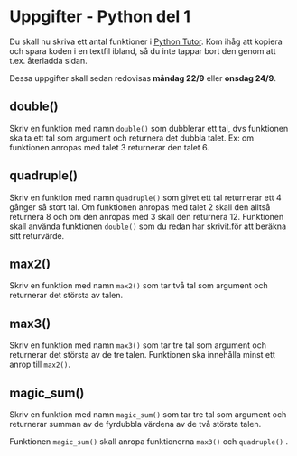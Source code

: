 # Uppgifter - Python del 1

Du skall nu skriva ett antal funktioner i [Python Tutor](http://www.pythontutor.com/).
Kom ihåg att kopiera och spara koden i en textfil ibland, så du inte tappar bort
den genom att t.ex. återladda sidan.

Dessa uppgifter skall sedan redovisas **måndag 22/9** eller **onsdag 24/9**.

## double()

Skriv en funktion med namn `double()` som dubblerar ett tal, dvs funktionen ska ta
ett tal som argument och returnera det dubbla talet. Ex: om funktionen anropas
med talet 3 returnerar den talet 6.

## quadruple()

Skriv en funktion med namn `quadruple()` som givet ett tal returnerar ett 4 gånger
så stort tal. Om funktionen anropas med talet 2 skall den alltså returnera 8 och
om den anropas med 3 skall den returnera 12. Funktionen skall använda funktionen
`double()` som du redan har skrivit.för att beräkna sitt returvärde.

## max2()

Skriv en funktion med namn `max2()` som tar två tal som argument och returnerar
det största av talen. 

## max3()

Skriv en funktion med namn `max3()` som tar tre tal som argument och returnerar
det största av de tre talen. Funktionen ska innehålla minst ett anrop till
`max2()`.

## magic_sum()

Skriv en funktion med namn `magic_sum()` som tar tre tal som argument och
returnerar summan av de fyrdubbla värdena av de två största talen.


Funktionen `magic_sum()` skall anropa funktionerna `max3()` och `quadruple()` .

